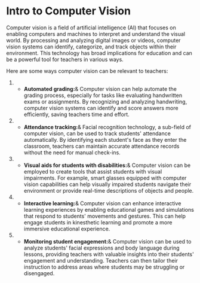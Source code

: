 # Intro to Computer Vision 

Computer vision is a field of artificial intelligence (AI) that focuses on enabling computers and machines to interpret and understand the visual world. By processing and analyzing digital images or videos, computer vision systems can identify, categorize, and track objects within their environment. This technology has broad implications for education and can be a powerful tool for teachers in various ways.

Here are some ways computer vision can be relevant to teachers:

1. - **Automated grading:**& Computer vision can help automate the grading process, especially for tasks like evaluating handwritten exams or assignments. By recognizing and analyzing handwriting, computer vision systems can identify and score answers more efficiently, saving teachers time and effort.

2. - **Attendance tracking:**& Facial recognition technology, a sub-field of computer vision, can be used to track students' attendance automatically. By identifying each student's face as they enter the classroom, teachers can maintain accurate attendance records without the need for manual check-ins.

3. - **Visual aids for students with disabilities:**& Computer vision can be employed to create tools that assist students with visual impairments. For example, smart glasses equipped with computer vision capabilities can help visually impaired students navigate their environment or provide real-time descriptions of objects and people.

4. - **Interactive learning:**& Computer vision can enhance interactive learning experiences by enabling educational games and simulations that respond to students' movements and gestures. This can help engage students in kinesthetic learning and promote a more immersive educational experience.

5. - **Monitoring student engagement:**& Computer vision can be used to analyze students' facial expressions and body language during lessons, providing teachers with valuable insights into their students' engagement and understanding. Teachers can then tailor their instruction to address areas where students may be struggling or disengaged.

